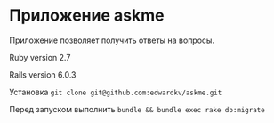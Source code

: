 # Приложение askme

Приложение позволяет получить ответы на вопросы.

Ruby version 2.7

Rails version 6.0.3

Установка
```git clone git@github.com:edwardkv/askme.git```

Перед запуском выполнить ```bundle && bundle exec rake db:migrate```
